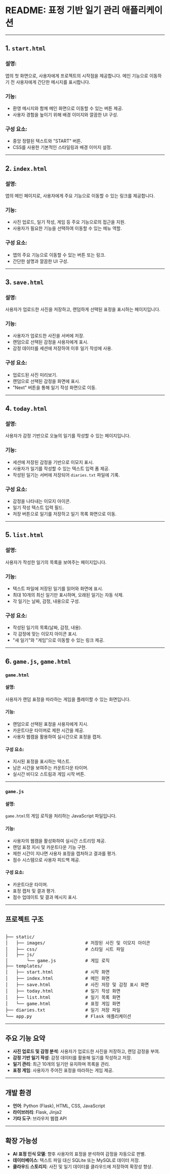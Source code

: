 # README: 표정 기반 일기 관리 애플리케이션

---

## 1. **`start.html`**

### 설명:
앱의 첫 화면으로, 사용자에게 프로젝트의 시작점을 제공합니다. 메인 기능으로 이동하기 전 사용자에게 간단한 메시지를 표시합니다.

### 기능:
- 환영 메시지와 함께 메인 화면으로 이동할 수 있는 버튼 제공.
- 사용자 경험을 높이기 위해 배경 이미지와 깔끔한 UI 구성.

### 구성 요소:
- 중앙 정렬된 텍스트와 "START" 버튼.
- CSS를 사용한 기본적인 스타일링과 배경 이미지 설정.

---

## 2. **`index.html`**

### 설명:
앱의 메인 페이지로, 사용자에게 주요 기능으로 이동할 수 있는 링크를 제공합니다.

### 기능:
- 사진 업로드, 일기 작성, 게임 등 주요 기능으로의 접근을 지원.
- 사용자가 필요한 기능을 선택하여 이동할 수 있는 메뉴 역할.

### 구성 요소:
- 앱의 주요 기능으로 이동할 수 있는 버튼 또는 링크.
- 간단한 설명과 깔끔한 UI 구성.

---

## 3. **`save.html`**

### 설명:
사용자가 업로드한 사진을 저장하고, 랜덤하게 선택된 표정을 표시하는 페이지입니다.

### 기능:
- 사용자가 업로드한 사진을 서버에 저장.
- 랜덤으로 선택된 감정을 사용자에게 표시.
- 감정 데이터를 세션에 저장하여 이후 일기 작성에 사용.

### 구성 요소:
- 업로드된 사진 미리보기.
- 랜덤으로 선택된 감정을 화면에 표시.
- "Next" 버튼을 통해 일기 작성 화면으로 이동.

---

## 4. **`today.html`**

### 설명:
사용자가 감정 기반으로 오늘의 일기를 작성할 수 있는 페이지입니다.

### 기능:
- 세션에 저장된 감정을 기반으로 이모지 표시.
- 사용자가 일기를 작성할 수 있는 텍스트 입력 폼 제공.
- 작성된 일기는 서버에 저장되어 `diaries.txt` 파일에 기록.

### 구성 요소:
- 감정을 나타내는 이모지 아이콘.
- 일기 작성 텍스트 입력 필드.
- 저장 버튼으로 일기를 저장하고 일기 목록 화면으로 이동.

---

## 5. **`list.html`**

### 설명:
사용자가 작성한 일기의 목록을 보여주는 페이지입니다.

### 기능:
- 텍스트 파일에 저장된 일기를 읽어와 화면에 표시.
- 최대 10개의 최신 일기만 표시하며, 오래된 일기는 자동 삭제.
- 각 일기는 날짜, 감정, 내용으로 구성.

### 구성 요소:
- 작성된 일기의 목록(날짜, 감정, 내용).
- 각 감정에 맞는 이모지 아이콘 표시.
- "새 일기"와 "게임"으로 이동할 수 있는 링크 제공.

---

## 6. **`game.js`, `game.html`**

### **`game.html`**

#### 설명:
사용자가 랜덤 표정을 따라하는 게임을 플레이할 수 있는 화면입니다.

#### 기능:
- 랜덤으로 선택된 표정을 사용자에게 지시.
- 카운트다운 타이머로 제한 시간을 제공.
- 사용자 웹캠을 활용하여 실시간으로 표정을 캡처.

#### 구성 요소:
- 지시된 표정을 표시하는 텍스트.
- 남은 시간을 보여주는 카운트다운 타이머.
- 실시간 비디오 스트림과 게임 시작 버튼.

---

### **`game.js`**

#### 설명:
`game.html`의 게임 로직을 처리하는 JavaScript 파일입니다.

#### 기능:
- 사용자의 웹캠을 활성화하여 실시간 스트리밍 제공.
- 랜덤 표정 지시 및 카운트다운 기능 구현.
- 제한 시간이 지나면 사용자 표정을 캡처하고 결과를 평가.
- 점수 시스템으로 사용자 피드백 제공.

#### 구성 요소:
- 카운트다운 타이머.
- 표정 캡처 및 결과 평가.
- 점수 업데이트 및 결과 메시지 표시.

---

## 프로젝트 구조
<pre> 
├── static/
│   ├── images/               # 저장된 사진 및 이모지 아이콘
│   ├── css/                  # 스타일 시트 파일
│   ├── js/
│       └── game.js           # 게임 로직
├── templates/
│   ├── start.html            # 시작 화면
│   ├── index.html            # 메인 화면
│   ├── save.html             # 사진 저장 및 감정 표시 화면
│   ├── today.html            # 일기 작성 화면
│   ├── list.html             # 일기 목록 화면
│   └── game.html             # 표정 게임 화면
├── diaries.txt               # 일기 저장 파일
└── app.py                    # Flask 애플리케이션  </pre>


---

## 주요 기능 요약

- **사진 업로드 및 감정 분석**: 사용자가 업로드한 사진을 저장하고, 랜덤 감정을 부여.
- **감정 기반 일기 작성**: 감정 데이터를 활용해 일기를 작성하고 저장.
- **일기 관리**: 최근 10개의 일기만 유지하며 목록을 관리.
- **표정 게임**: 사용자가 주어진 표정을 따라하는 게임 제공.

---

## 개발 환경

- **언어**: Python (Flask), HTML, CSS, JavaScript
- **라이브러리**: Flask, Jinja2
- **기타 도구**: 브라우저 웹캠 API

---

## 확장 가능성

- **AI 표정 인식 모델**: 향후 사용자의 표정을 분석하여 감정을 자동으로 판별.
- **데이터베이스**: 텍스트 파일 대신 SQLite 또는 MySQL로 데이터 저장.
- **클라우드 스토리지**: 사진 및 일기 데이터를 클라우드에 저장하여 확장성 향상.

